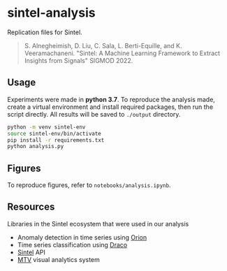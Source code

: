 # sintel-analysis

Replication files for Sintel.

> S. Alnegheimish, D. Liu, C. Sala, L. Berti-Equille, and K. Veeramachaneni. "Sintel: A Machine Learning Framework to Extract Insights from Signals" SIGMOD 2022. 

## Usage

Experiments were made in **python 3.7**.
To reproduce the analysis made, create a virtual environment and install required packages, then run the script directly. All results will be saved to `./output` directory.

```bash
python -m venv sintel-env
source sintel-env/bin/activate
pip install -r requirements.txt
python analysis.py
```

## Figures

To reproduce figures, refer to `notebooks/analysis.ipynb`.

## Resources

Libraries in the Sintel ecosystem that were used in our analysis

* Anomaly detection in time series using [Orion](https://github.com/sintel-dev/Orion)
* Time series classification using [Draco](https://github.com/sintel-dev/Draco)
* [Sintel](https://github.com/sintel-dev/sintel) API
* [MTV](https://github.com/sintel-dev/MTV) visual analytics system